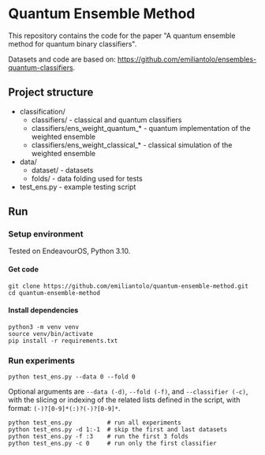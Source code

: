 # Quantum Ensemble Method

This repository contains the code for the paper "A quantum ensemble method for quantum binary classifiers".

Datasets and code are based on: https://github.com/emiliantolo/ensembles-quantum-classifiers.

## Project structure

- classification/
    - classifiers/ - classical and quantum classifiers
    - classifiers/ens_weight_quantum_* - quantum implementation of the weighted ensemble
    - classifiers/ens_weight_classical_* - classical simulation of the weighted ensemble
- data/
    - dataset/ - datasets
    - folds/ - data folding used for tests
- test_ens.py - example testing script

## Run

### Setup environment

Tested on EndeavourOS, Python 3.10.

#### Get code
    git clone https://github.com/emiliantolo/quantum-ensemble-method.git
    cd quantum-ensemble-method

#### Install dependencies
    python3 -m venv venv
    source venv/bin/activate
    pip install -r requirements.txt

### Run experiments

    python test_ens.py --data 0 --fold 0 

Optional arguments are ```--data (-d)```, ```--fold (-f)```, and ```--classifier (-c)```, with the slicing or indexing of the related lists defined in the script, with format: ```(-)?[0-9]*(:)?(-)?[0-9]*```.

    python test_ens.py          # run all experiments 
    python test_ens.py -d 1:-1  # skip the first and last datasets
    python test_ens.py -f :3    # run the first 3 folds
    python test_ens.py -c 0     # run only the first classifier
